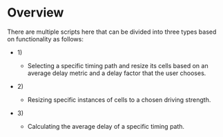 # Overview
There are multiple scripts here that can be divided into three types based on functionality as follows:
* 1\)
    * Selecting a specific timing path and resize its cells based on an average delay metric and a delay factor that the user chooses.

* 2\)
    * Resizing specific instances of cells to a chosen driving strength.

* 3\)
    * Calculating the average delay of a specific timing path.